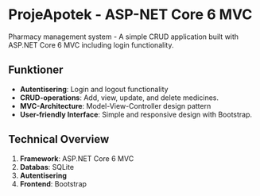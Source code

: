 # ProjeApotek - ASP-NET Core 6 MVC

Pharmacy management system - A simple CRUD application built with ASP.NET Core 6 MVC including login functionality.

## Funktioner

- **Autentisering**: Login and logout functionality
- **CRUD-operations**: Add, view, update, and delete medicines.
- **MVC-Architecture**: Model-View-Controller design pattern
- **User-friendly Interface**: Simple and responsive design with Bootstrap.

## Technical Overview

1. **Framework**: ASP.NET Core 6 MVC
2. **Databas**: SQLite
3. **Autentisering**
4. **Frontend**: Bootstrap
